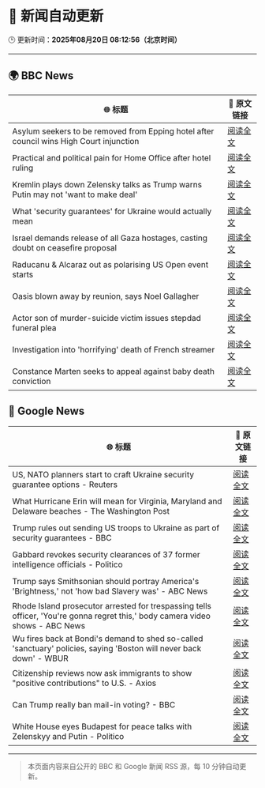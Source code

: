 # 🧠 新闻自动更新

🕒 更新时间：**2025年08月20日 08:12:56（北京时间）**

---

## 🌍 BBC News

| 🌐 标题 | 🔗 原文链接 |
|--------|-------------|
| Asylum seekers to be removed from Epping hotel after council wins High Court injunction | [阅读全文](https://www.bbc.com/news/articles/cy98gdnrl7lo?at_medium=RSS&at_campaign=rss) |
| Practical and political pain for Home Office after hotel ruling | [阅读全文](https://www.bbc.com/news/articles/cy40wx73mwzo?at_medium=RSS&at_campaign=rss) |
| Kremlin plays down Zelensky talks as Trump warns Putin may not 'want to make deal' | [阅读全文](https://www.bbc.com/news/articles/cn92e52rpjxo?at_medium=RSS&at_campaign=rss) |
| What 'security guarantees' for Ukraine would actually mean | [阅读全文](https://www.bbc.com/news/articles/cx2qr08l1yko?at_medium=RSS&at_campaign=rss) |
| Israel demands release of all Gaza hostages, casting doubt on ceasefire proposal | [阅读全文](https://www.bbc.com/news/articles/cjeynvp409vo?at_medium=RSS&at_campaign=rss) |
| Raducanu & Alcaraz out as polarising US Open event starts | [阅读全文](https://www.bbc.com/sport/tennis/articles/cd0d3497mlro?at_medium=RSS&at_campaign=rss) |
| Oasis blown away by reunion, says Noel Gallagher | [阅读全文](https://www.bbc.com/news/articles/cdrk267ldy7o?at_medium=RSS&at_campaign=rss) |
| Actor son of murder-suicide victim issues stepdad funeral plea | [阅读全文](https://www.bbc.com/news/articles/c4ge878r2vpo?at_medium=RSS&at_campaign=rss) |
| Investigation into 'horrifying' death of French streamer | [阅读全文](https://www.bbc.com/news/articles/c1mpjplk4pxo?at_medium=RSS&at_campaign=rss) |
| Constance Marten seeks to appeal against baby death conviction | [阅读全文](https://www.bbc.com/news/articles/clyjg1q5y4qo?at_medium=RSS&at_campaign=rss) |

## 📰 Google News

| 🌐 标题 | 🔗 原文链接 |
|--------|-------------|
| US, NATO planners start to craft Ukraine security guarantee options - Reuters | [阅读全文](https://news.google.com/rss/articles/CBMisgFBVV95cUxNSEF5RjBRNFNZeWl2OFhzdVIxWG5TS09FZGMtZVY5LXBPamI4Nm1qd3JnUDVmLUt5WjBfSllSLVhEY19laGtFMkNIbkhETzJnR0ZTdXlSVGNIX1RMZEh2SjRVMXQxNGlUOHRGQTZVaUhGWGdJdmsxVVkyOUY4aXdQSUhZUUNkWHhWNmJKRkFTaGl1U3FoYXA4NXFiX2RpRWhLX3U5U1dTUUs2UDVJSG84M01R?oc=5) |
| What Hurricane Erin will mean for Virginia, Maryland and Delaware beaches - The Washington Post | [阅读全文](https://news.google.com/rss/articles/CBMiogFBVV95cUxNR1FuaEMwYzNBOHM1ekZZdC1UU2xfcWdoNlVYTGlTQmVRWFVKQ3JmMWJFRzZjejFLWEU0Y3p2N0tWZEJhdDZUX3JaTDNNbUdZTGNYVEdZR0xPUDFtX1B5S0xWYUxhb1NyVUpfczFvZ2oxUkl3Ty1peERuZjZZTEF6emhjeWxnaHRZSE5RZ1hjWlJJRGw5Q0VSOUI5VWZWRGQxSkE?oc=5) |
| Trump rules out sending US troops to Ukraine as part of security guarantees - BBC | [阅读全文](https://news.google.com/rss/articles/CBMiVEFVX3lxTE5xZG92aktaTUYyY1FVYnFCRXBHd2JzaHJlUkxOU3IyX1FKdmNPVVVkUlpSdHhtZnh0Rjg2aE5vOFA1eG91OGlDLWJ2N2dpWFNKdEs4aw?oc=5) |
| Gabbard revokes security clearances of 37 former intelligence officials - Politico | [阅读全文](https://news.google.com/rss/articles/CBMiggFBVV95cUxNcVhSaEp1elgyNXpveDAxYXdueEFpWWR2NXV3R2F4Z01LYkVnbm5raVN0d0FpNEFZeHpON3lyM3c3OTJEWmRnS2xHQWNBRHlDNm53NzFtRnRHa3dPRzROeXFNUXI0RlFBN3JzN2tPckdsZmZSSWN3MzZfTkh5ZlRYaXBB?oc=5) |
| Trump says Smithsonian should portray America's 'Brightness,' not 'how bad Slavery was' - ABC News | [阅读全文](https://news.google.com/rss/articles/CBMirAFBVV95cUxPdkhZcHVNa2NxaENRVzJMeHRjTXhWc2JhWGtyQW1UOWtyNDBGLVUtb1Iwa2pOSURmbExGa1ZjSTBNWnJWZGlpaUlyV3JfY3JMcFRYQVpHSDBtTXFnQTU3WTBVYUVUWVN6czlZcnZUWWlEckZHRUUzTzRVYm9DZlhVWC11SnlvSkdzWmhRblM1QnpKMGQzWlBISWlSZ285MHNxTzNwQUhNV0xQY1ZK0gGyAUFVX3lxTE92SzZocG1MUGpHMkk1REduMEs1bDJGcV9rSWx1bkJzRFYyVWV0a1NkS2llRVN2TzFYRC1GU0RUOVR3TkZIVm9SMk9xLWt0b1dWUGphUk85OXY5LTN6WDRqemhYQ1M5ZjVQb0hPVkR2bEVWdzRKdGxDVFllcUlweUkxdFBkVnZ1TTRxQzYtTTFtSEpoMG1JcjNfTUNIOWNfMlJuVjcwa0djZC1FdGs1VUN0Ymc?oc=5) |
| Rhode Island prosecutor arrested for trespassing tells officer, 'You're gonna regret this,' body camera video shows - ABC News | [阅读全文](https://news.google.com/rss/articles/CBMimgFBVV95cUxOeWJGNnY4Z3RYZE1EVXBtc2R0RUxDQkxBaUpQU1NhLVRjeUJGLXhzek5nSFRJajNvYjJ0aVk3c1JkTWpsdHJiYzNTaGdnX2VfNzdHbUg2X3R2WFhxSzlHdmpJb2I4bGVSZ01XSlZaVmRQVHBpOXVVRDd2WTFxM2lQZXZGb0puOVhDOHhkQUd3N1dSX3dleng3ek9B0gGfAUFVX3lxTE1BUk5ScWdyREZUZnYwaFJxUFpXX01sdXJ5M2pmX0loWEo2NF9lV0NBWGt1ZkJkUjBsNm91elpBSS16X3FFVm85akdfalpMRlhSQlMya2c5RzlsRnhUUGloLWU1aFlZendlWU84YzExNlRpUUdyQkpvUXBQVHpFRWkyQmRnZDFMZWgxQzBHMHBUY2xCMXE0TmJvYnJ4am5XNA?oc=5) |
| Wu fires back at Bondi's demand to shed so-called 'sanctuary' policies, saying 'Boston will never back down' - WBUR | [阅读全文](https://news.google.com/rss/articles/CBMipAFBVV95cUxPUEptdEFSa0ZnNFREYzZ6OTc4Q25USHNDd09HRk1pcmVKeVJFNzhiRmItQ2xhQnVsUjd1Rm5XcjMzX0pfdmpmMnFld3EwNDF3T2hPY09nWGkySFhHWXRoU3M2N1dhVDFaaDNYbkxYSWY4RW10SVg3NHM3WkNLX2ozU3Y0V1IzeDZqNGhpT01RU1JmdWZmbmRjcjBBQmh3WUlXcVdYRw?oc=5) |
| Citizenship reviews now ask immigrants to show "positive contributions" to U.S. - Axios | [阅读全文](https://news.google.com/rss/articles/CBMiiwFBVV95cUxNckJEM0pIQmF0elZTZDRnNGhxUllJWmprdkJmaVF1Q29ocllodE9qQm40bVBxN01lVEprVFB4eFh2VDFsTnhzeEhRa1lUVXZCQklvT0tFMXZzNDU3LVZobGdfN19UOEIwTGpobm1GUzhLTzJsdWJEQURUSWE5RTQ1RmhNVXBzMHd6WjJR?oc=5) |
| Can Trump really ban mail-in voting? - BBC | [阅读全文](https://news.google.com/rss/articles/CBMiWkFVX3lxTFBPa3lWMVR3Rm1jMGlTM1FRVjlBQTJYaHljRFJvcWVHX1FiZXcxN25GUDBxUXNmQzUzM3FCUENEazdESm92N2ZfRHR2NEpaN1Vhck5ZTEd4aXc1d9IBX0FVX3lxTE54VUo0aVFlS1hpZldJN3NlTjUyblQ4YW1INHhSN1dReFdOYnp1NDUtbzAwaG5WNlJMbmc3aFdFeFE3VHhnV3V3TFpzSEhqaEx6Q2hGdFh5TUgxWTlHUURJ?oc=5) |
| White House eyes Budapest for peace talks with Zelenskyy and Putin - Politico | [阅读全文](https://news.google.com/rss/articles/CBMixAFBVV95cUxOU1RjblNyaVE2d1NRYzRJRElFRV9RUUFEeHQ3RWFrMXBFQ2RFc0RjY3B5bWlxN0FaNml6QjFNOW5DYWRGN085OGlRdE1qOWJ4UWd0WEJhRnY0OWU4LUhRV2E3WGw1WDExNXJXS0RIbEtnVXpQYlluaEhKTXdVSUNlTzNhcGE1R19FVWR5OUI1NTJUR1l0TmZMXzUtTnZhaFRFMXN0dUVzQ3BIOWRhbUtFZ191YmNnM0k0RkZSbE1BeGtWbUZW?oc=5) |

---
> 本页面内容来自公开的 BBC 和 Google 新闻 RSS 源，每 10 分钟自动更新。